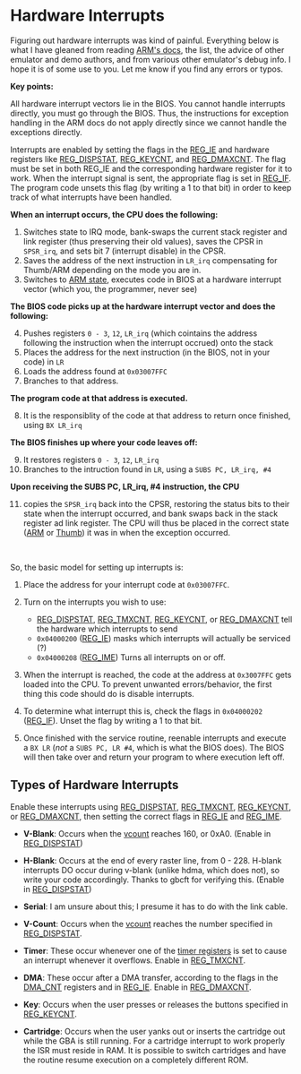 # Hardware Interrupts

Figuring out hardware interrupts was kind of painful. Everything below is what I have gleaned from reading [ARM's docs](http://www.arm.com), the list, the advice of other emulator and demo authors, and from various other emulator's debug info. I hope it is of some use to you. Let me know if you find any errors or typos.

**Key points:**

All hardware interrupt vectors lie in the BIOS. You cannot handle interrupts directly, you must go through the BIOS. Thus, the instructions for exception handling in the ARM docs do not apply directly since we cannot handle the exceptions directly.

Interrupts are enabled by setting the flags in the [REG_IE](registers.md#REG_IE) and hardware registers like [REG_DISPSTAT](registers.md#REG_DISPSTAT), [REG_KEYCNT](registers.md#REG_KEYCNT), and [REG_DMAXCNT](registers.md#REG_DMA0CNT). The flag must be set in both REG_IE and the corresponding hardware register for it to work. When the interrupt signal is sent, the appropriate flag is set in [REG_IF](registers.md#REG_IF). The program code unsets this flag (by writing a 1 to that bit) in order to keep track of what interrupts have been handled.

**When an interrupt occurs, the CPU does the following:**

1. Switches state to IRQ mode, bank-swaps the current stack register and link register (thus preserving their old values), saves the CPSR in `SPSR_irq`, and sets bit 7 (interrupt disable) in the CPSR.
2. Saves the address of the next instruction in `LR_irq` compensating for Thumb/ARM depending on the mode you are in.
3. Switches to [ARM state](cpu.md#cpu-state), executes code in BIOS at a hardware interrupt vector (which you, the programmer, never see)

**The BIOS code picks up at the hardware interrupt vector and does the following:**

4. Pushes registers `0 - 3`, `12`, `LR_irq` (which cointains the address following the instruction when the interrupt occrued) onto the stack
5. Places the address for the next instruction (in the BIOS, not in your code) in `LR`
6. Loads the address found at `0x03007FFC`
7. Branches to that address.

**The program code at that address is executed.**

8. It is the responsiblity of the code at that address to return once finished, using `BX LR_irq`

**The BIOS finishes up where your code leaves off:**

9. It restores registers `0 - 3`, `12`, `LR_irq`
10. Branches to the intruction found in `LR`, using a `SUBS PC, LR_irq, #4`

**Upon receiving the SUBS PC, LR_irq, #4 instruction, the CPU**

11. copies the `SPSR_irq` back into the CPSR, restoring the status bits to their state when the interrupt occurred, and bank swaps back in the stack register ad link register. The CPU will thus be placed in the correct state ([ARM](cpu.md#cpu-state) or [Thumb](cpu.md#cpu-state)) it was in when the exception occurred.

<br>

So, the basic model for setting up interrupts is:

1. Place the address for your interrupt code at `0x03007FFC`.

2. Turn on the interrupts you wish to use:

    * [REG_DISPSTAT](registers.md#REG_STAT), [REG_TMXCNT](registers.md#REG_TM0CNT), [REG_KEYCNT](registers.md#REG_KEYCNT), or [REG_DMAXCNT](registers.md#REG_DMA0CNT) tell the hardware which interrupts to send
    * `0x04000200` ([REG_IE](registers.md#REG_IE)) masks which interrupts will actually be serviced (?)
    * `0x04000208` ([REG_IME](registers.md#REG_IME)) Turns all interrupts on or off.

3. When the interrupt is reached, the code at the address at `0x3007FFC` gets loaded into the CPU. To prevent unwanted errors/behavior, the first thing this code should do is disable interrupts.

4. To determine what interrupt this is, check the flags in `0x04000202` ([REG_IF](registers.md#REG_IF)). Unset the flag by writing a 1 to that bit.

5. Once finished with the service routine, reenable interrupts and execute a `BX LR` (*not* a `SUBS PC, LR #4`, which is what the BIOS does). The BIOS will then take over and return your program to where execution left off.

## Types of Hardware Interrupts

Enable these interrupts using [REG_DISPSTAT](registers.md#REG_STAT), [REG_TMXCNT](registers.md#REG_TM0CNT), [REG_KEYCNT](registers.md#REG_KEYCNT), or [REG_DMAXCNT](registers.md#REG_DMA0CNT), then setting the correct flags in [REG_IE](registers.md#REG_IE) and [REG_IME](registers.md#REG_IME).

* **V-Blank**: Occurs when the [vcount](registers.md#REG_VCOUNT) reaches 160, or 0xA0. (Enable in [REG_DISPSTAT](registers.md#REG_STAT))

* **H-Blank**: Occurs at the end of every raster line, from 0 - 228. H-blank interrupts DO occur during v-blank (unlike hdma, which does not), so write your code accordingly. Thanks to gbcft for verifying this. (Enable in [REG_DISPSTAT](registers.md#REG_STAT))

* **Serial**: I am unsure about this; I presume it has to do with the link cable.

* **V-Count**: Occurs when the [vcount](registers.md#REG_VCOUNT) reaches the number specified in [REG_DISPSTAT](registers.md#REG_STAT).

* **Timer**: These occur whenever one of the [timer registers](registers.md#timer-registers) is set to cause an interrupt whenever it overflows. Enable in [REG_TMXCNT](registers.md#REG_TM0CNT).

* **DMA**: These occur after a DMA transfer, according to the flags in the [DMA_CNT](registers.md#REG_DMA0CNT) registers and in [REG_IE](registers.md#REG_IE). Enable in [REG_DMAXCNT](registers.md#REG_DMA0CNT).

* **Key**: Occurs when the user presses or releases the buttons specified in [REG_KEYCNT](registers.md#REG_KEYCNT).

* **Cartridge**: Occurs when the user yanks out or inserts the cartridge out while the GBA is still running. For a cartridge interrupt to work properly the ISR must reside in RAM. It is possible to switch cartridges and have the routine resume execution on a completely different ROM.
